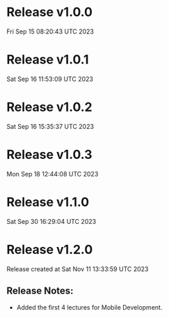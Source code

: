 # Release v1.0.0
Fri Sep 15 08:20:43 UTC 2023

# Release v1.0.1
Sat Sep 16 11:53:09 UTC 2023

# Release v1.0.2
Sat Sep 16 15:35:37 UTC 2023

# Release v1.0.3
Mon Sep 18 12:44:08 UTC 2023

# Release v1.1.0
Sat Sep 30 16:29:04 UTC 2023
# Release v1.2.0
Release created at Sat Nov 11 13:33:59 UTC 2023
## Release Notes:


- Added the first 4 lectures for Mobile Development.


